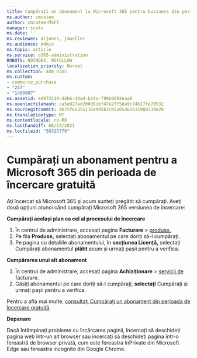 ```yaml
---
title: Cumpărați un abonament la Microsoft 365 pentru business din perioada de încercare gratuită
ms.author: cmcatee
author: cmcatee-MSFT
manager: scotv
ms.date: ''
ms.reviewer: drjones, jmueller
ms.audience: Admin
ms.topic: article
ms.service: o365-administration
ROBOTS: NOINDEX, NOFOLLOW
localization_priority: Normal
ms.collection: Adm_O365
ms.custom:
- commerce_purchase
- "257"
- "1400007"
ms.assetid: ed072510-d4b6-44ad-b24a-f99b9892eaa8
ms.openlocfilehash: ca5e927ad200d6cbf47e2ff58a9c74b17fe70532
ms.sourcegitcommit: ab75f66355116e995b3cb5505465b31989339e28
ms.translationtype: MT
ms.contentlocale: ro-RO
ms.lasthandoff: 08/13/2021
ms.locfileid: "58325779"
---
```

# <a name="buy-a-subscription-to-microsoft-365-from-your-free-trial"></a>Cumpărați un abonament pentru a Microsoft 365 din perioada de încercare gratuită

Ați încercat să Microsoft 365 și acum sunteți pregătit să cumpărați. Aveți două opțiuni atunci când cumpărați Microsoft 365 versiunea de încercare:
  
 **Cumpărați același plan ca cel al procesului de încercare**
  
1. În centrul de administrare, accesați pagina **Facturare** \> [produse.](https://go.microsoft.com/fwlink/p/?linkid=842054)
2. Pe fila **Produse,** selectați abonamentul pe care doriți să-l cumpărați.
3. Pe pagina cu detaliile abonamentului, în **secțiunea Licență,** selectați Cumpărați abonamentul **plătit** acum și urmați pașii pentru a verifica.
 
**Cumpărarea unui alt abonament**
  
1. În centrul de administrare, accesați pagina **Achiziționare** \> [servicii de](https://go.microsoft.com/fwlink/p/?linkid=868433) facturare.
2. Găsiți abonamentul pe care doriți să-l cumpărați, **selectați** Cumpărați și urmați pașii pentru a verifica.

Pentru a afla mai multe, [consultați Cumpărați un abonament din perioada de încercare gratuită](https://docs.microsoft.com/microsoft-365/commerce/try-or-buy-microsoft-365#buy-a-subscription-from-your-free-trial).

**Depanare**

Dacă întâmpinați probleme cu încărcarea paginii, încercați să deschideți pagina web într-un alt browser sau încercați să deschideți pagina într-o fereastră de browser privată, cum este fereastra InPrivate din Microsoft Edge sau fereastra incognito din Google Chrome.